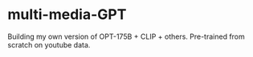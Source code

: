 # multi-media-GPT
Building my own version of OPT-175B + CLIP + others. Pre-trained from scratch on youtube data.
